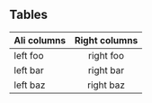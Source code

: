 
## Tables

| Ali columns | Right columns |
|-------------|:-------------:|
| left foo    | right foo     |
| left bar    | right bar     |
| left baz    | right baz     |
